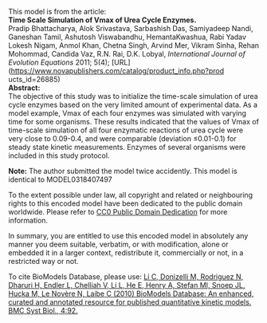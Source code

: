 

This model is from the article:  
**Time Scale Simulation of Vmax of Urea Cycle Enzymes.**   
Pradip Bhattacharya, Alok Srivastava, Sarbashish Das, Samiyadeep Nandi,
Ganeshan Tamil, Ashutosh Viswabandhu, HemantaKwashua, Rabi Yadav Lokesh Nigam,
Anmol Khan, Chetna Singh, Arvind Mer, Vikram Sinha, Rehan Mohommad, Candida
Vaz, R.N. Rai, D.K. Lobyal, _International Journal of Evolution Equations_
2011; 5(4); [URL](https://www.novapublishers.com/catalog/product_info.php?prod
ucts_id=26885)  
**Abstract:**   
The objective of this study was to initialize the time-scale simulation of
urea cycle enzymes based on the very limited amount of experimental data. As a
model example, Vmax of each four enzymes was simulated with varying time for
some organisms. These results indicated that the values of Vmax of time-scale
simulation of all four enzymatic reactions of urea cycle were very close to
0.09-0.4, and were comparable (deviation ≤0.01-0.1) for steady state kinetic
measurements. Enzymes of several organisms were included in this study
protocol.

**Note:** The author submitted the model twice accidently. This model is identical to MODEL0318407497 

To the extent possible under law, all copyright and related or neighbouring
rights to this encoded model have been dedicated to the public domain
worldwide. Please refer to [CC0 Public Domain
Dedication](http://creativecommons.org/publicdomain/zero/1.0/) for more
information.

In summary, you are entitled to use this encoded model in absolutely any
manner you deem suitable, verbatim, or with modification, alone or embedded it
in a larger context, redistribute it, commercially or not, in a restricted way
or not.

To cite BioModels Database, please use: [Li C, Donizelli M, Rodriguez N,
Dharuri H, Endler L, Chelliah V, Li L, He E, Henry A, Stefan MI, Snoep JL,
Hucka M, Le Novère N, Laibe C (2010) BioModels Database: An enhanced, curated
and annotated resource for published quantitative kinetic models. BMC Syst
Biol., 4:92.](http://www.ncbi.nlm.nih.gov/pubmed/20587024)

